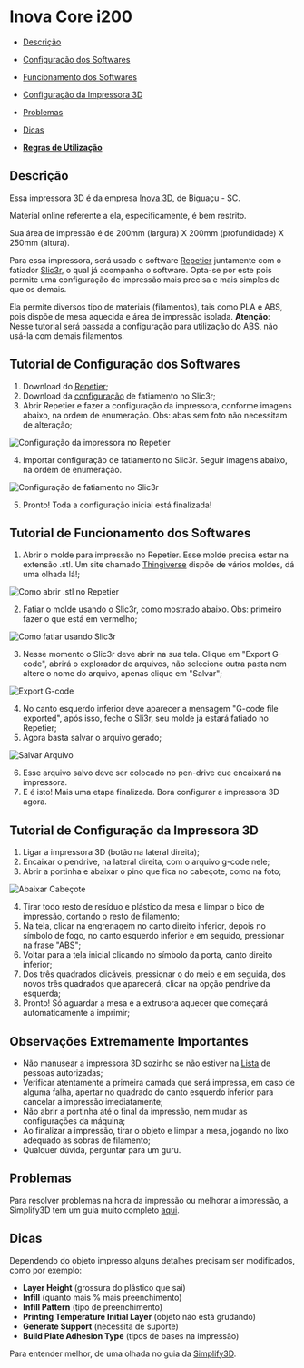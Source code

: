# Inova Core i200

* [Descrição](#descrição)
* [Configuração dos Softwares](#tutorial-de-configuração-dos-softwares)
* [Funcionamento dos Softwares](#tutorial-de-funcionamento-dos-softwares)
* [Configuração da Impressora 3D](#tutorial-de-configuração-da-impressora-3d)
* [Problemas](#problemas)
* [Dicas](#dicas)

* [**Regras de Utilização**](https://github.com/fablabjoinville/playbook/blob/master/Regras-Fab-Lab.md)

## Descrição

Essa impressora 3D é da empresa [Inova 3D](https://www.inova3d.com.br/), de Biguaçu - SC.

Material online referente a ela, especificamente, é bem restrito.

Sua área de impressão é de 200mm (largura) X 200mm (profundidade) X 250mm (altura).

Para essa impressora, será usado o software [Repetier](https://www.repetier.com/) juntamente com o fatiador [Slic3r](http://slic3r.org/), o qual já acompanha o software. Opta-se por este pois permite uma configuração de impressão mais precisa e mais simples do que os demais.

Ela permite diversos tipo de materiais (filamentos), tais como PLA e ABS, pois dispõe de mesa aquecida e área de impressão isolada. **Atenção**: Nesse tutorial será passada a configuração para utilização do ABS, não usá-la com demais filamentos.

## Tutorial de Configuração dos Softwares

1. Download do [Repetier](https://www.repetier.com/);
2. Download da [configuração](https://github.com/fablabjoinville/playbook/tree/master/equipamentos/impressora-3d-inova-core-i200/slic3r-config-inova-core-i200.ini) de fatiamento no Slic3r;
3. Abrir Repetier e fazer a configuração da impressora, conforme imagens abaixo, na ordem de enumeração. Obs: abas sem foto não necessitam de alteração;

![Configuração da impressora no Repetier](https://raw.githubusercontent.com/fablabjoinville/playbook/master/equipamentos/impressora-3d-inova-core-i200/repetier-config-inova-core-i200.png)

4. Importar configuração de fatiamento no Slic3r. Seguir imagens abaixo, na ordem de enumeração.

![Configuração de fatiamento no Slic3r](https://raw.githubusercontent.com/fablabjoinville/playbook/master/equipamentos/impressora-3d-inova-core-i200/slic3r-config-inova-core-i200.png)

5. Pronto! Toda a configuração inicial está finalizada!

## Tutorial de Funcionamento dos Softwares

1. Abrir o molde para impressão no Repetier. Esse molde precisa estar na extensão .stl. Um site chamado [Thingiverse](https://www.thingiverse.com) dispõe de vários moldes, dá uma olhada lá!;

![Como abrir .stl no Repetier](https://raw.githubusercontent.com/fablabjoinville/playbook/master/equipamentos/impressora-3d-inova-core-i200/repetier-open-stl-inova-core-i200.png)

2. Fatiar o molde usando o Slic3r, como mostrado abaixo. Obs: primeiro fazer o que está em vermelho;

![Como fatiar usando Slic3r](https://raw.githubusercontent.com/fablabjoinville/playbook/master/equipamentos/impressora-3d-inova-core-i200/repetier-slice-slic3r-inova-core-i200.png)

3. Nesse momento o Slic3r deve abrir na sua tela. Clique em "Export G-code", abrirá o explorador de arquivos, não selecione outra pasta nem altere o nome do arquivo, apenas clique em "Salvar";

![Export G-code](https://raw.githubusercontent.com/fablabjoinville/playbook/master/equipamentos/impressora-3d-inova-core-i200/slic3r-gcode-inova-core-i200.png)

4. No canto esquerdo inferior deve aparecer a mensagem "G-code file exported", após isso, feche o Sli3r, seu molde já estará fatiado no Repetier;
5. Agora basta salvar o arquivo gerado;

![Salvar Arquivo](https://raw.githubusercontent.com/fablabjoinville/playbook/master/equipamentos/impressora-3d-inova-core-i200/repetier-save-inova-core-i200.png)

6. Esse arquivo salvo deve ser colocado no pen-drive que encaixará na impressora.
7. E é isto! Mais uma etapa finalizada. Bora configurar a impressora 3D agora.

## Tutorial de Configuração da Impressora 3D

1. Ligar a impressora 3D (botão na lateral direita);
2. Encaixar o pendrive, na lateral direita, com o arquivo g-code nele;
3. Abrir a portinha e abaixar o pino que fica no cabeçote, como na foto;

![Abaixar Cabeçote](https://raw.githubusercontent.com/fablabjoinville/playbook/master/equipamentos/impressora-3d-inova-core-i200/cabecote-inova-core-i200.png)

4. Tirar todo resto de resíduo e plástico da mesa e limpar o bico de impressão, cortando o resto de filamento;
5. Na tela, clicar na engrenagem no canto direito inferior, depois no símbolo de fogo, no canto esquerdo inferior e em seguido, pressionar na frase "ABS";
6. Voltar para a tela inicial clicando no símbolo da porta, canto direito inferior;
7. Dos três quadrados clicáveis, pressionar o do meio e em seguida, dos novos três quadrados que aparecerá, clicar na opção pendrive da esquerda;
8. Pronto! Só aguardar a mesa e a extrusora aquecer que começará automaticamente a imprimir;

## Observações Extremamente Importantes

* Não manusear a impressora 3D sozinho se não estiver na [Lista](https://github.com/fablabjoinville/playbook) de pessoas autorizadas;
* Verificar atentamente a primeira camada que será impressa, em caso de alguma falha, apertar no quadrado do canto esquerdo inferior para cancelar a impressão imediatamente;
* Não abrir a portinha até o final da impressão, nem mudar as configurações da máquina;
* Ao finalizar a impressão, tirar o objeto e limpar a mesa, jogando no lixo adequado as sobras de filamento;
* Qualquer dúvida, perguntar para um guru.

## Problemas

Para resolver problemas na hora da impressão ou melhorar a impressão, a Simplify3D tem um guia muito completo [aqui](https://www.simplify3d.com/support/print-quality-troubleshooting/).

## Dicas

Dependendo do objeto impresso alguns detalhes precisam ser modificados, como por exemplo:

* **Layer Height** (grossura do plástico que sai)
* **Infill** (quanto mais % mais preenchimento)
* **Infill Pattern** (tipo de preenchimento)
* **Printing Temperature Initial Layer** (objeto não está grudando)
* **Generate Support** (necessita de suporte)
* **Build Plate Adhesion Type** (tipos de bases na impressão)

Para entender melhor, de uma olhada no guia da [Simplify3D](https://www.simplify3d.com/support/print-quality-troubleshooting/).
